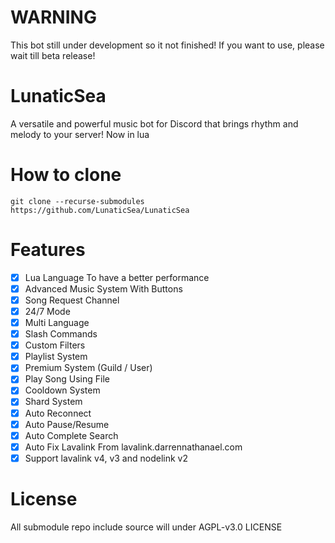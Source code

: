 # WARNING

This bot still under development so it not finished! If you want to use, please wait till beta release!

# LunaticSea

A versatile and powerful music bot for Discord that brings rhythm and melody to your server! Now in lua

# How to clone

```
git clone --recurse-submodules https://github.com/LunaticSea/LunaticSea
```

# Features

- [x] Lua Language To have a better performance
- [x] Advanced Music System With Buttons
- [x] Song Request Channel
- [x] 24/7 Mode
- [x] Multi Language
- [x] Slash Commands
- [x] Custom Filters
- [x] Playlist System
- [x] Premium System (Guild / User)
- [x] Play Song Using File
- [x] Cooldown System
- [x] Shard System
- [x] Auto Reconnect
- [x] Auto Pause/Resume
- [x] Auto Complete Search
- [x] Auto Fix Lavalink From lavalink.darrennathanael.com
- [x] Support lavalink v4, v3 and nodelink v2

# License

All submodule repo include source will under AGPL-v3.0 LICENSE
